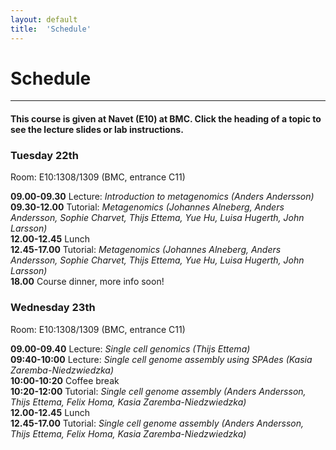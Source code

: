 ```yaml
---
layout: default
title:  'Schedule'
---
```


# Schedule
---

#### This course is given at Navet (E10) at BMC. Click the heading of a topic to see the lecture slides or lab instructions.

### Tuesday 22th  

Room:  E10:1308/1309 (BMC, entrance C11)

**09.00-09.30** Lecture: *Introduction to metagenomics (Anders Andersson)*  
**09.30-12.00** Tutorial: *Metagenomics (Johannes Alneberg, Anders Andersson, Sophie Charvet, Thijs Ettema, Yue Hu, Luisa Hugerth, John Larsson)*  
**12.00-12.45** Lunch  
**12.45-17.00** Tutorial: *Metagenomics (Johannes Alneberg, Anders Andersson, Sophie Charvet, Thijs Ettema, Yue Hu, Luisa Hugerth, John Larsson)*  
**18.00** Course dinner, more info soon!  


<!--**09.00-09.30** [Lecture] (https://drive.google.com/file/d/0B4JcZE6D3IWZamJmWDVrdzgwLUU/view?usp=sharing): Introduction to metagenomics (Anders Andersson)  
**09.30-12.00** [Tutorial] (http://metagenomics-workshop.readthedocs.org/en/latest/) (incl. coffe break) Metagenomics (Johannes Alneberg, Anders Andersson, Sophie Charvet, Thijs Ettema, Yue Hu, Luisa Hugerth, John Larsson)  
**12.00-12.45** Lunch  
**12.45-17.00** [Tutorial] (http://metagenomics-workshop.readthedocs.org/en/latest/) (incl. coffe break) Metagenomics
(Johannes Alneberg, Anders Andersson, Sophie Charvet, Thijs Ettema, Yue Hu, Luisa Hugerth, John Larsson)  
**18.00** [Koh Pangan](https://www.google.se/maps/dir/''/koh+Phangan+uppsala/@59.8568264,17.5593038,12z/data=!3m1!4b1!4m8!4m7!1m0!1m5!1m1!1s0x465fcbf3d83e6711:0x4b004e395b108348!2m2!1d17.629343!2d59.856845)  -->


### Wednesday 23th  

Room:  E10:1308/1309 (BMC, entrance C11)

**09.00-09.40** Lecture: *Single cell genomics (Thijs Ettema)*  
**09:40-10:00** Lecture: *Single cell genome assembly using SPAdes (Kasia Zaremba-Niedzwiedzka)*  
**10:00-10:20** Coffee break  
**10:20-12:00** Tutorial: *Single cell genome assembly (Anders Andersson, Thijs Ettema, Felix Homa, Kasia Zaremba-Niedzwiedzka)*  
**12.00-12.45** Lunch  
**12.45-17.00** Tutorial: *Single cell genome assembly (Anders Andersson, Thijs Ettema, Felix Homa, Kasia Zaremba-Niedzwiedzka)*  


<!--**09.00-09.40** [Lecture: Single cell genomics] (../common/slides/Ettema_Single_cell_genomics_2015.PDF) (Thijs Ettema)  
**09:40-10:00** [Lecture: Single cell genome assembly using SPAdes] (../common/slides/SAGassembly_intro_2015.pdf) 
(Kasia Zaremba-Niedzwiedzka)  
**10:00-10:20** Coffee break  
**10:20-12:00** [Tutorial Single cell genome assembly ] (tutorials/sc_genome_assembly) 
(Anders Andersson, Thijs Ettema, Felix Homa, Kasia Zaremba-Niedzwiedzka)  
**12.00-12.45** Lunch  
**12.45-17.00** [Tutorial Single cell genome assembly ] (tutorials/sc_genome_assembly) 
(Anders Andersson, Thijs Ettema, Felix Homa, Kasia Zaremba-Niedzwiedzka)-->
